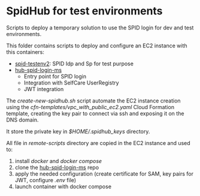 # SpidHub for test environments

Scripts to deploy a temporary solution to use the SPID login for dev and test environments.

This folder contains scripts to deploy and configure an EC2 instance with this containers:

- [spid-testenv2](https://github.com/italia/spid-testenv2): SPID Idp and Sp for test purpose
- [hub-spid-login-ms](https://github.com/pagopa/hub-spid-login-ms)
  - Entry point for SPID login 
  - Integration with SelfCare UserRegistry
  - JWT integration

The _create-new-spidhub.sh_ script automate the EC2 instance creation using the _cfn-templates/vpc_with_public_ec2.yaml_
Cloud Formation template, creating the key pair to connect via ssh and exposing it on the DNS domain.

It store the private key in _$HOME/.spidhub_keys_ directory.

All file in _remote-scripts_ directory are copied in the EC2 instance and used to:
1. install _docker_ and _docker compose_
2. clone the [hub-spid-login-ms](https://github.com/pagopa/hub-spid-login-ms) repo
3. apply the needed configuration (create certificate for SAM, key pairs for JWT, configure _.env_ file)
4. launch container with docker compose